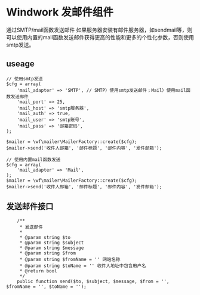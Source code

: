 Windwork 发邮件组件
============================
通过SMTP/mail函数发送邮件
如果服务器安装有邮件服务器，如sendmail等，则可以使用内置的mail函数发送邮件获得更高的性能和更多的个性化参数，否则使用smtp发送。

## useage
```
// 使用smtp发送
$cfg = array(
    'mail_adapter' => 'SMTP', // SMTP）使用smtp发送邮件；Mail）使用mail函数发送邮件
    'mail_port' => 25,
    'mail_host' => 'smtp服务器',
    'mail_auth' => true,
    'mail_user' => 'smtp账号',
    'mail_pass' => '邮箱密码',
);

$mailer = \wf\mailer\MailerFactory::create($cfg);
$mailer->send('收件人邮箱', '邮件标题', '邮件内容', '发件邮箱');

// 使用内置mail函数发送
$cfg = array(
    'mail_adapter' => 'Mail',
);
$mailer = \wf\mailer\MailerFactory::create($cfg);
$mailer->send('收件人邮箱', '邮件标题', '邮件内容', '发件邮箱');

```

## 发送邮件接口
```
    /**
     * 发送邮件
     * 
     * @param string $to
     * @param string $subject
     * @param string $message
     * @param string $from 
     * @param string $fromName = '' 网站名称 
     * @param string $toName = '' 收件人地址中包含用户名
     * @return bool
     */
    public function send($to, $subject, $message, $from = '', $fromName = '', $toName = '');
```